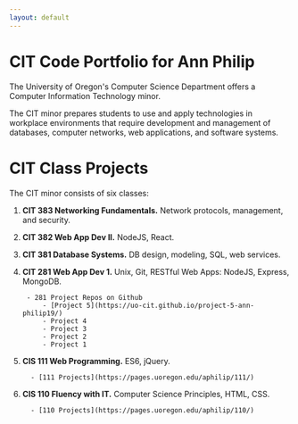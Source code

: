 ```yaml
---
layout: default
---
```

# CIT Code Portfolio for Ann Philip

The University of Oregon's Computer Science Department offers a Computer Information Technology minor.

The CIT minor prepares students to use and apply technologies in workplace environments that require development and management of databases, computer networks, web applications, and software systems.

# CIT Class Projects

The CIT minor consists of six classes:

  1. **CIT 383 Networking Fundamentals.** Network protocols, management, and security.
  2. **CIT 382 Web App Dev II.** NodeJS, React.
  3. **CIT 381 Database Systems.** DB design, modeling, SQL, web services.
  4. **CIT 281 Web App Dev 1.** Unix, Git, RESTful Web Apps: NodeJS, Express, MongoDB.

          - 281 Project Repos on Github
              - [Project 5](https://uo-cit.github.io/project-5-ann-philip19/)
              - Project 4
              - Project 3
              - Project 2
              - Project 1

   5. **CIS 111 Web Programming.** ES6, jQuery.  

            - [111 Projects](https://pages.uoregon.edu/aphilip/111/)

   6. **CIS 110 Fluency with IT.** Computer Science Principles, HTML, CSS.

            - [110 Projects](https://pages.uoregon.edu/aphilip/110/)
